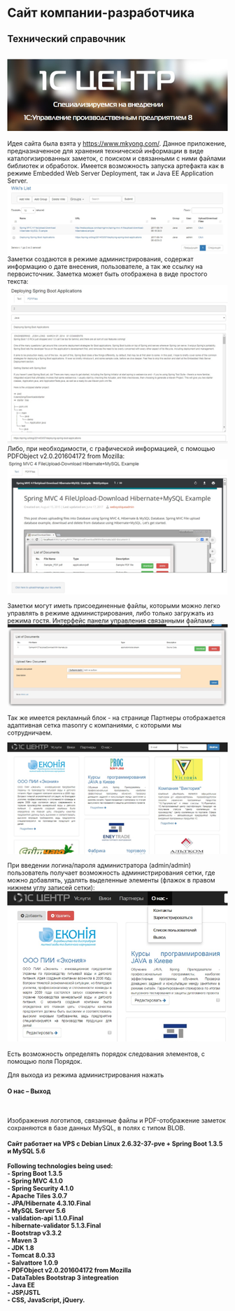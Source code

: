 # Сайт компании-разработчика

<h2>Технический справочник</h2> <br>
<a href="http://1c-centre.com/"><img style="max-width:100%;" alt="WebSite" src="https://github.com/skpavlenko/WS/blob/master/screenshots/Title.jpg"></a>
<br><br>
Идея сайта была взята у <a href="https://www.mkyong.com/">https://www.mkyong.com/</a>. Данное приложение, предназначенное для хранения технической информации в виде каталогизированных заметок, с поиском и связанными с ними файлами библиотек и обработок.
Имеется возможность запуска артефакта как в режиме Embedded Web Server Deployment, так и Java EE Application Server.
<a href="http://1c-centre.com/wiki"><img style="max-width:100%;" alt="Wiki's" src="https://github.com/skpavlenko/WS/blob/master/screenshots/wikislist.jpg"></a>
<br> 
Заметки создаются в режиме администрирования, содержат информацию о дате внесения, пользователе, а так же ссылку на первоисточник. 
Заметка может быть отображена в виде простого текста:
<img style="max-width:100%;" alt="Partners" src="https://github.com/skpavlenko/WS/blob/master/screenshots/PlainText.jpg">
Либо, при необходимости, с графической информацией, с помощью PDFObject v2.0.201604172 from Mozilla:
<img style="max-width:100%;" alt="Partners" src="https://github.com/skpavlenko/WS/blob/master/screenshots/PDFViewing.jpg">

Заметки могут иметь присоединенные файлы, которыми можно легко управлять в режиме администрирования, либо только загружать из режима гостя. Интерфейс панели управления связанными файлами:
<img style="max-width:100%;" alt="Partners" src="https://github.com/skpavlenko/WS/blob/master/screenshots/ManageDocuments.jpg">

Так же имеется рекламный блок - на странице Партнеры отображается адаптивная сетка 
masonry с компаниями, с которыми мы сотрудничаем.<br> 

<a href="http://1c-centre.com/partners"><img style="max-width:100%;" alt="WebSite" src="https://github.com/skpavlenko/WS/blob/master/screenshots/Partners.jpg"></a>
<br> 

При введении логина/пароля администратора (admin/admin) пользователь получает возможность администрирования сетки, 
где можно добавлять, удалять выделенные элементы (флажок в правом нижнем углу записей сетки): <br> 
<img style="max-width:100%;" alt="Partners" src="https://github.com/skpavlenko/WS/blob/master/screenshots/Partners_edit.jpg"><br> <br>
Есть возможность определять порядок следования элементов, с помощью поля Порядок. <br>

Для выхода из режима администрирования нажать <h4>О нас – Выход</h4><br>

Изображения логотипов, связанные файлы и PDF-отображение заметок сохраняются в базе данных MySQL, в полях с типом BLOB.<br>

<h4>Сайт работает на VPS с Debian Linux 2.6.32-37-pve + Spring Boot 1.3.5 и MySQL 5.6<br><br>
Following technologies being used:<br>
- Spring Boot 1.3.5<br>
- Spring MVC 4.1.0<br>
- Spring Security 4.1.0<br>
- Apache Tiles 3.0.7<br>
- JPA/Hibernate 4.3.10.Final<br>
- MySQL Server 5.6<br>
- validation-api 1.1.0.Final<br>
- hibernate-validator 5.1.3.Final<br>
- Bootstrap v3.3.2<br>
- Maven 3<br>
- JDK 1.8<br>
- Tomcat 8.0.33<br>
- Salvattore 1.0.9<br>
- PDFObject v2.0.201604172 from Mozilla<br>
- DataTables Bootstrap 3 integreation<br>
- Java EE<br>
- JSP/JSTL<br>
- CSS, JavaScript, jQuery.<br>
</h4>
